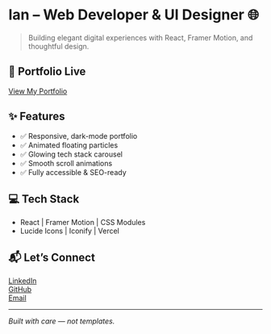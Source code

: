 # Ian – Web Developer & UI Designer 🌐

> Building elegant digital experiences with React, Framer Motion, and thoughtful design.

## 🚀 Portfolio Live
[View My Portfolio](https://ian-portfolio.vercel.app)

## ✨ Features
- ✅ Responsive, dark-mode portfolio
- ✅ Animated floating particles
- ✅ Glowing tech stack carousel
- ✅ Smooth scroll animations
- ✅ Fully accessible & SEO-ready

## 💻 Tech Stack
- React | Framer Motion | CSS Modules
- Lucide Icons | Iconify | Vercel

## 📬 Let’s Connect
[LinkedIn](https://linkedin.com/in/iannnamani)  
[GitHub](https://github.com/ianth3creator)  
[Email](mailto:chapellennamani@gmail.com)

---

*Built with care — not templates.*
